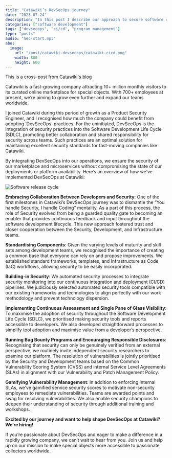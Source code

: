 ```yaml
---
title: "Catawiki’s DevSecOps journey"
date: "2023-07-24"
description: "In this post I describe our approach to secure software development at Catawiki"
categories: ["software development"]
tags: ["devsecops", "ci/cd", "program management"]
type: "posts"
audio: "hec-start.mp3"
abo:
  image:
    url: "/post/catawiki-devsecops/catawiki-cicd.png"
    width: 800
    height: 600
---
```


<p class="notice">This is a cross-post from <a href="https://medium.com/catawiki-engineering/catawikis-devsecops-journey-c826fe7a9030" target="_blank">Catawiki's blog</a></p>

Catawiki is a fast-growing company attracting 10+ million monthly visitors to its curated online marketplace for special objects. With 700+ employees at present, we’re aiming to grow even further and expand our teams worldwide.

I joined Catawiki during this period of growth as a Product Security Engineer, and I recognised how much the company could benefit from adopting ‘DevSecOps’ practices. For the uninitiated, DevSecOps is the integration of security practices into the Software Development Life Cycle (SDLC), promoting better collaboration and shared responsibility for security across teams. Such practices are an optimal solution for maintaining excellent security standards for fast-moving companies like Catawiki.

By integrating DevSecOps into our operations, we ensure the security of our marketplace and microservices without compromising the state of our deployments or platform availability. Here’s an overview of how we’ve implemented DevSecOps at Catawiki:

![Software release cycle](/post/catawiki-devsecops/catawiki-cicd.png#center "A simplified overview of our release process")

**Embracing Collaboration Between Developers and Security**: One of the first milestones in Catawiki’s DevSecOps journey was to dismantle the “You handle Security, I handle Coding” mentality. As a part of this process, the role of Security evolved from being a guarded quality gate to becoming an enabler that provides continuous feedback and input throughout the software development lifecycle. This new approach fostered trust and closer cooperation between the Security, Development, and Infrastructure teams.

**Standardising Components**: Given the varying levels of maturity and skill sets among development teams, we recognised the importance of creating a common base that everyone can rely on and propose improvements. We established standard frameworks, templates, and Infrastructure as Code (IaC) workflows, allowing security to be easily incorporated.

**Building-in Security**: We automated security processes to integrate security monitoring into our continuous integration and deployment (CI/CD) pipelines. We judiciously selected automated security tools compatible with our existing frameworks and technologies to align perfectly with our work methodology and prevent technology dispersion.

**Implementing Continuous Assessment and Single Pane of Glass Visibility**: To maximise the adoption of security throughout the Software Development Life Cycle (SDLC), we prioritised making security tools and reports accessible to developers. We also developed straightforward processes to simplify tool adoption and maximise value from a developer’s perspective.

**Running Bug Bounty Programs and Encouraging Responsible Disclosures**: Recognising that security can only be genuinely verified from an external perspective, we routinely invite independent security researchers to examine our platform. The resolution of vulnerabilities is jointly prioritised by the Security and Development teams based on the Common Vulnerability Scoring System (CVSS) and internal Service Level Agreements (SLAs) in alignment with our Vulnerability and Patch Management Policy.

**Gamifying Vulnerability Management**: In addition to enforcing internal SLAs, we’ve gamified service security scores to motivate non-security employees to remediate vulnerabilities. Teams are awarded points and swag for resolving vulnerabilities. We also enable security champions to deepen their understanding of security through additional training and workshops.

**Excited by our journey and want to help shape DevSecOps at Catawiki? We’re hiring!**

If you’re passionate about DevSecOps and eager to make a difference in a rapidly growing company, we can’t wait to hear from you. Join us and help up on our mission to make special objects more accessible to passionate collectors worldwide.